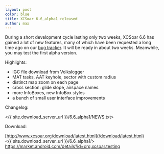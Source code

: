 ```yaml
---
layout: post
color: blue
title: XCSoar 6.6_alpha1 released
author: max
---
```

During a short development cycle lasting only two weeks, XCSoar 6.6
has gained a lot of new features, many of which have been requested a
long time ago on our [bug
tracker](http://bugs.xcsoar.org/query?status=accepted&status=assigned&status=new&status=reopened&milestone=!%23+Map+Generator&milestone=!%23+SkyLines&milestone=!%23+Website&milestone=!XCSoar+Manual&max=1000&col=id&col=summary&col=status&col=owner&col=type&col=priority&col=time&col=changetime&col=reporter&desc=1&order=changetime).
It will be ready in about two weeks.  Meanwhile, you may test the
first alpha version.

Highlights:

* IGC file download from Volkslogger
* MAT tasks, AAT keyhole, sector with custom radius
* distinct map zoom on each page
* cross section: glide slope, airspace names
* more InfoBoxes, new InfoBox styles
* a bunch of small user interface improvements

Changelog:

 <{{ site.download_server_url }}/6.6_alpha1/NEWS.txt>

Download:

 [http://www.xcsoar.org/download/latest.html](/download/latest.html)  
 <{{ site.download_server_url }}/6.6_alpha1/>  
 <https://market.android.com/details?id=org.xcsoar.testing>
